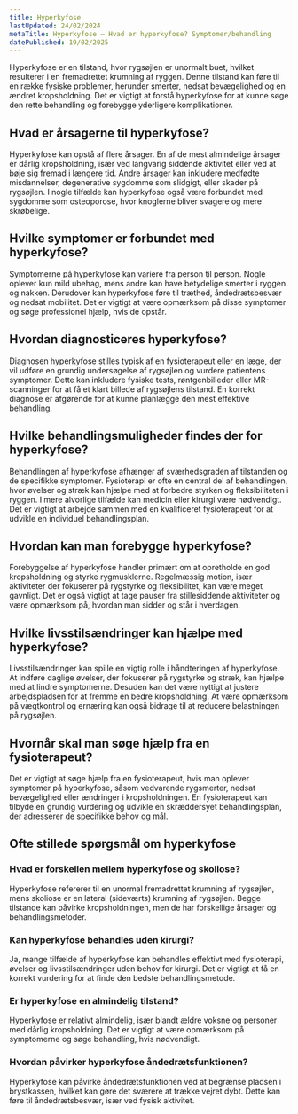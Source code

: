 ```yaml
---
title: Hyperkyfose
lastUpdated: 24/02/2024
metaTitle: Hyperkyfose – Hvad er hyperkyfose? Symptomer/behandling
datePublished: 19/02/2025
---
```


Hyperkyfose er en tilstand, hvor rygsøjlen er unormalt buet, hvilket resulterer i en fremadrettet krumning af ryggen. Denne tilstand kan føre til en række fysiske problemer, herunder smerter, nedsat bevægelighed og en ændret kropsholdning. Det er vigtigt at forstå hyperkyfose for at kunne søge den rette behandling og forebygge yderligere komplikationer.

## Hvad er årsagerne til hyperkyfose?

Hyperkyfose kan opstå af flere årsager. En af de mest almindelige årsager er dårlig kropsholdning, især ved langvarig siddende aktivitet eller ved at bøje sig fremad i længere tid. Andre årsager kan inkludere medfødte misdannelser, degenerative sygdomme som slidgigt, eller skader på rygsøjlen. I nogle tilfælde kan hyperkyfose også være forbundet med sygdomme som osteoporose, hvor knoglerne bliver svagere og mere skrøbelige.

## Hvilke symptomer er forbundet med hyperkyfose?

Symptomerne på hyperkyfose kan variere fra person til person. Nogle oplever kun mild ubehag, mens andre kan have betydelige smerter i ryggen og nakken. Derudover kan hyperkyfose føre til træthed, åndedrætsbesvær og nedsat mobilitet. Det er vigtigt at være opmærksom på disse symptomer og søge professionel hjælp, hvis de opstår.

## Hvordan diagnosticeres hyperkyfose?

Diagnosen hyperkyfose stilles typisk af en fysioterapeut eller en læge, der vil udføre en grundig undersøgelse af rygsøjlen og vurdere patientens symptomer. Dette kan inkludere fysiske tests, røntgenbilleder eller MR-scanninger for at få et klart billede af rygsøjlens tilstand. En korrekt diagnose er afgørende for at kunne planlægge den mest effektive behandling.

## Hvilke behandlingsmuligheder findes der for hyperkyfose?

Behandlingen af hyperkyfose afhænger af sværhedsgraden af tilstanden og de specifikke symptomer. Fysioterapi er ofte en central del af behandlingen, hvor øvelser og stræk kan hjælpe med at forbedre styrken og fleksibiliteten i ryggen. I mere alvorlige tilfælde kan medicin eller kirurgi være nødvendigt. Det er vigtigt at arbejde sammen med en kvalificeret fysioterapeut for at udvikle en individuel behandlingsplan.

## Hvordan kan man forebygge hyperkyfose?

Forebyggelse af hyperkyfose handler primært om at opretholde en god kropsholdning og styrke rygmusklerne. Regelmæssig motion, især aktiviteter der fokuserer på rygstyrke og fleksibilitet, kan være meget gavnligt. Det er også vigtigt at tage pauser fra stillesiddende aktiviteter og være opmærksom på, hvordan man sidder og står i hverdagen.

## Hvilke livsstilsændringer kan hjælpe med hyperkyfose?

Livsstilsændringer kan spille en vigtig rolle i håndteringen af hyperkyfose. At indføre daglige øvelser, der fokuserer på rygstyrke og stræk, kan hjælpe med at lindre symptomerne. Desuden kan det være nyttigt at justere arbejdspladsen for at fremme en bedre kropsholdning. At være opmærksom på vægtkontrol og ernæring kan også bidrage til at reducere belastningen på rygsøjlen.

## Hvornår skal man søge hjælp fra en fysioterapeut?

Det er vigtigt at søge hjælp fra en fysioterapeut, hvis man oplever symptomer på hyperkyfose, såsom vedvarende rygsmerter, nedsat bevægelighed eller ændringer i kropsholdningen. En fysioterapeut kan tilbyde en grundig vurdering og udvikle en skræddersyet behandlingsplan, der adresserer de specifikke behov og mål.

## Ofte stillede spørgsmål om hyperkyfose

### Hvad er forskellen mellem hyperkyfose og skoliose?

Hyperkyfose refererer til en unormal fremadrettet krumning af rygsøjlen, mens skoliose er en lateral (sideværts) krumning af rygsøjlen. Begge tilstande kan påvirke kropsholdningen, men de har forskellige årsager og behandlingsmetoder.

### Kan hyperkyfose behandles uden kirurgi?

Ja, mange tilfælde af hyperkyfose kan behandles effektivt med fysioterapi, øvelser og livsstilsændringer uden behov for kirurgi. Det er vigtigt at få en korrekt vurdering for at finde den bedste behandlingsmetode.

### Er hyperkyfose en almindelig tilstand?

Hyperkyfose er relativt almindelig, især blandt ældre voksne og personer med dårlig kropsholdning. Det er vigtigt at være opmærksom på symptomerne og søge behandling, hvis nødvendigt.

### Hvordan påvirker hyperkyfose åndedrætsfunktionen?

Hyperkyfose kan påvirke åndedrætsfunktionen ved at begrænse pladsen i brystkassen, hvilket kan gøre det sværere at trække vejret dybt. Dette kan føre til åndedrætsbesvær, især ved fysisk aktivitet.
